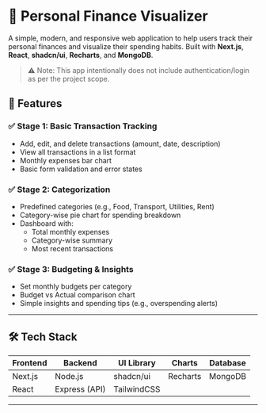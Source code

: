 # 💸 Personal Finance Visualizer

A simple, modern, and responsive web application to help users track their personal finances and visualize their spending habits. Built with **Next.js**, **React**, **shadcn/ui**, **Recharts**, and **MongoDB**.

> ⚠️ Note: This app intentionally does not include authentication/login as per the project scope.

## 🧠 Features

### ✅ Stage 1: Basic Transaction Tracking
- Add, edit, and delete transactions (amount, date, description)
- View all transactions in a list format
- Monthly expenses bar chart
- Basic form validation and error states

### ✅ Stage 2: Categorization
- Predefined categories (e.g., Food, Transport, Utilities, Rent)
- Category-wise pie chart for spending breakdown
- Dashboard with:
  - Total monthly expenses
  - Category-wise summary
  - Most recent transactions

### ✅ Stage 3: Budgeting & Insights
- Set monthly budgets per category
- Budget vs Actual comparison chart
- Simple insights and spending tips (e.g., overspending alerts)

---

## 🛠 Tech Stack

| Frontend  | Backend       | UI Library     | Charts    | Database |
|-----------|---------------|----------------|-----------|----------|
| Next.js   | Node.js       | shadcn/ui      | Recharts  | MongoDB  |
| React     | Express (API) | TailwindCSS    |           |          |

---
